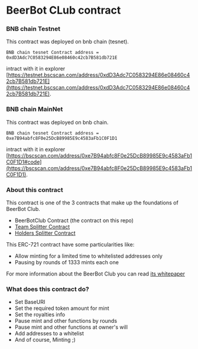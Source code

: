 # BeerBot CLub contract

### BNB chain Testnet

This contract was deployed on bnb chain (tesnet).
```
BNB chain tesnet Contract address = 0xdD3Adc7C0583294E86e08460c42cb7B581db721E
```

intract with it in explorer [https://testnet.bscscan.com/address/0xdD3Adc7C0583294E86e08460c42cb7B581db721E](https://testnet.bscscan.com/address/0xdD3Adc7C0583294E86e08460c42cb7B581db721E).

### BNB chain MainNet

This contract was deployed on bnb chain.
```
BNB chain tesnet Contract address = 0xe7B94abfc8F0e25DcB89985E9c4583aFb1C0F1D1
```
intract with it in explorer [https://bscscan.com/address/0xe7B94abfc8F0e25DcB89985E9c4583aFb1C0F1D1#code](https://bscscan.com/address/0xe7B94abfc8F0e25DcB89985E9c4583aFb1C0F1D1).


### About this contract

This contract is one of the 3 contracts that make up the foundations of BeerBot Club.

- BeerBotClub Contract (the contract on this repo)
- [Team Splitter Contract](https://github.com/FelixGarciaDev/BeerBotSplitter)
- [Holders Splitter Contract](https://github.com/FelixGarciaDev/BeerBotHoldersSplitter)

This ERC-721 contract have some particularities like: 

- Allow minting for a limited time to whitelisted addresses only
- Pausing by rounds of 1333 mints each one

For more information about the BeerBot Club you can read [its whitepaper](https://beerbot.club/WhitepaperBeerBotClub.pdf)

### What does this contract do?
- Set BaseURI
- Set the required token amount for mint
- Set the royalties info
- Pause mint and other functions by rounds
- Pause mint and other functions at owner's will
- Add addresses to a whitelist
- And of course, Minting ;)
